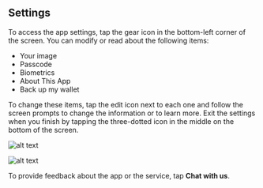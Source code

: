 ## Settings

To access the app settings, tap the gear icon in the bottom-left corner of the screen. You can modify or read about the following items: 

* Your image
* Passcode
* Biometrics
* About This App
* Back up my wallet

To change these items, tap the edit icon next to each one and follow the screen prompts to change the information or to learn more. Exit the settings when you finish by tapping the three-dotted icon in the middle on the bottom of the screen.

![alt text](https://s3.us-east-2.amazonaws.com/static.evernym.com/images/ConnectMe/SettingsIcon.png)

![alt text](https://s3.us-east-2.amazonaws.com/static.evernym.com/images/ConnectMe/SettingsPage.png)

To provide feedback about the app or the service, tap **Chat with us**.
